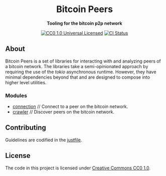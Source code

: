 <div align="center">
  <h1>Bitcoin Peers</h1>
  <p>
    <strong>Tooling for the bitcoin p2p network</strong>
  </p>

  <p>
    <a href="https://github.com/nyonson/bitcoin-peers/blob/master/LICENSE"><img alt="CC0 1.0 Universal Licensed" src="https://img.shields.io/badge/license-CC0--1.0-blue.svg"/></a>
    <a href="https://github.com/nyonson/bitcoin-peers/actions?query=workflow%3ACI"><img alt="CI Status" src="https://github.com/nyonson/bitcoin-peers/actions/workflows/ci.yml/badge.svg"/></a>
  </p>
</div>

## About

Bitcoin Peers is a set of libraries for interacting with and analyzing peers of a bitcoin network. The libraries take a semi-opinionated approach by requiring the use of the *tokio* asynchronous runtime. However, they have minimal dependencies beyond that and are designed to compose into higher level utilities.

### Modules

* [connection](connection) // Connect to a peer on the bitcoin network.
* [crawler](crawler) // Discover peers on the bitcoin network.

## Contributing

Guidelines are codified in the [justfile](justfile).

## License

The code in this project is licensed under [Creative Commons CC0 1.0](LICENSE).
